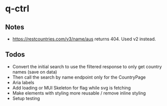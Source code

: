 # q-ctrl

## Notes

-   https://restcountries.com/v3/name/aus returns 404. Used v2 instead.

## Todos

-   Convert the initial search to use the filtered response to only get country names (save on data)
-   Then call the search by name endpoint only for the CountryPage
-   Aria labels
-   Add loading or MUI Skeleton for flag while svg is fetching
-   Make elements with styling more reusable / remove inline styling
-   Setup testing
